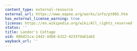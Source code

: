 ```yaml
---
content_type: external-resource
external_url: https://www.eapoe.org/works/info/pt065.htm
has_external_license_warning: true
license: https://en.wikipedia.org/wiki/All_rights_reserved
status: ''
title: Landor's Cottage
uid: 88bd21ca-24d2-4db8-b322-42337da61ab2
wayback_url: ''
---
```

